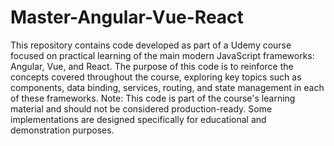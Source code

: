 # Master-Angular-Vue-React
This repository contains code developed as part of a Udemy course focused on practical learning of the main modern JavaScript frameworks: Angular, Vue, and React.
The purpose of this code is to reinforce the concepts covered throughout the course, exploring key topics such as components, data binding, services, routing, and state management in each of these frameworks.
Note: This code is part of the course's learning material and should not be considered production-ready. Some implementations are designed specifically for educational and demonstration purposes.
